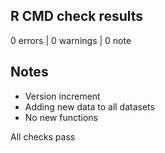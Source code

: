 ## R CMD check results

0 errors | 0 warnings | 0 note

## Notes

* Version increment
* Adding new data to all datasets
* No new functions

All checks pass
